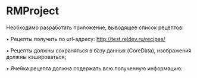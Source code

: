 # RMProject

Необходимо разработать приложение, выводящее список рецептов:

• Рецепты получить по url-адресу: http://test.reldev.ru/recipes/

• Рецепты должны сохраняться в базу данных (CoreData), изображения должны кэшироваться;

• Ячейка рецепта должна содержать всю полученную информацию.
